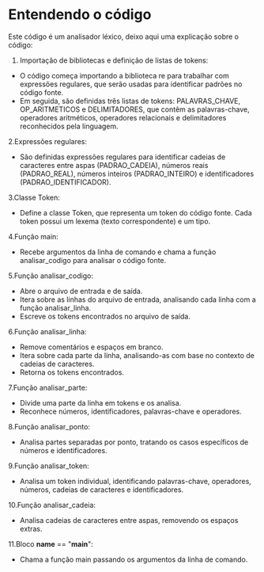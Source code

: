 # Entendendo o código

Este código é um analisador léxico, deixo aqui uma explicação sobre o código:

1. Importação de bibliotecas e definição de listas de tokens:
   
* O código começa importando a biblioteca re para trabalhar com expressões regulares, que serão usadas para identificar padrões no código fonte.
* Em seguida, são definidas três listas de tokens: PALAVRAS_CHAVE, OP_ARITMETICOS e DELIMITADORES, que contêm as palavras-chave, operadores aritméticos, operadores relacionais e delimitadores reconhecidos pela linguagem.
  
2.Expressões regulares:

* São definidas expressões regulares para identificar cadeias de caracteres entre aspas (PADRAO_CADEIA), números reais (PADRAO_REAL), números inteiros (PADRAO_INTEIRO) e identificadores (PADRAO_IDENTIFICADOR).

3.Classe Token:

* Define a classe Token, que representa um token do código fonte. Cada token possui um lexema (texto correspondente) e um tipo.

4.Função main:

* Recebe argumentos da linha de comando e chama a função analisar_codigo para analisar o código fonte.

5.Função analisar_codigo:

* Abre o arquivo de entrada e de saída.
* Itera sobre as linhas do arquivo de entrada, analisando cada linha com a função analisar_linha.
* Escreve os tokens encontrados no arquivo de saída.

6.Função analisar_linha:

* Remove comentários e espaços em branco.
* Itera sobre cada parte da linha, analisando-as com base no contexto de cadeias de caracteres.
* Retorna os tokens encontrados.

7.Função analisar_parte:

* Divide uma parte da linha em tokens e os analisa.
* Reconhece números, identificadores, palavras-chave e operadores.

8.Função analisar_ponto:

* Analisa partes separadas por ponto, tratando os casos específicos de números e identificadores.

9.Função analisar_token:

* Analisa um token individual, identificando palavras-chave, operadores, números, cadeias de caracteres e identificadores.

10.Função analisar_cadeia:

* Analisa cadeias de caracteres entre aspas, removendo os espaços extras.

11.Bloco __name__ == "__main__":

* Chama a função main passando os argumentos da linha de comando.
